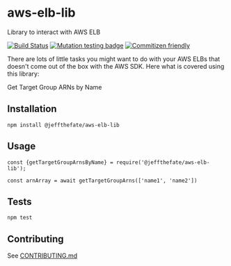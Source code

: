 # aws-elb-lib
Library to interact with AWS ELB

[![Build Status](https://travis-ci.org/jeffreyfate/aws-elb-lib.svg?branch=master)](https://travis-ci.org/jeffreyfate/aws-elb-lib) [![Mutation testing badge](https://img.shields.io/endpoint?style=flat&url=https%3A%2F%2Fbadge-api.stryker-mutator.io%2Fapi%2Fgithub.com%2Fjeffreyfate%2Faws-elb-lib%2Fmaster)](https://stryker-mutator.github.io) [![Commitizen friendly](https://img.shields.io/badge/commitizen-friendly-brightgreen.svg)](http://commitizen.github.io/cz-cli/)

There are lots of little tasks you might want to do with your AWS ELBs that doesn't come out of the box with the AWS SDK. Here what is covered using this library:

Get Target Group ARNs by Name

## Installation

  `npm install @jeffthefate/aws-elb-lib`

## Usage

    const {getTargetGroupArnsByName} = require('@jeffthefate/aws-elb-lib');

    const arnArray = await getTargetGroupArns(['name1', 'name2'])

## Tests

  `npm test`

## Contributing

See [CONTRIBUTING.md](CONTRIBUTING.md)